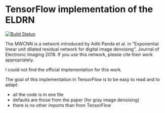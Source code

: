 # TensorFlow implementation of the ELDRN
[![Build Status](https://travis-ci.com/zaccharieramzi/tf-eldrn.svg?branch=master)](https://travis-ci.com/zaccharieramzi/tf-eldrn)

The MWCNN is a network introduced by Aditi Panda et al. in "Exponential linear unit dilated residual network for digital image denoising", Journal of Electronic Imaging 2018. If you use this network, please cite their work appropriately.

I could not find the official implementation for this work.

The goal of this implementation in TensorFlow is to be easy to read and to adapt:

- all the code is in one file
- defaults are those from the paper (for gray image denoising)
- there is no other imports than from TensorFlow
